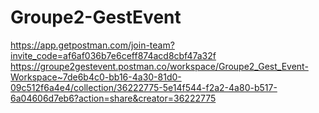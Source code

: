 # Groupe2-GestEvent
https://app.getpostman.com/join-team?invite_code=af6af036b7e6ceff874acd8cbf47a32f
https://groupe2gestevent.postman.co/workspace/Groupe2_Gest_Event-Workspace~7de6b4c0-bb16-4a30-81d0-09c512f6a4e4/collection/36222775-5e14f544-f2a2-4a80-b517-6a04606d7eb6?action=share&creator=36222775
